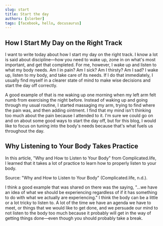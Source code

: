 ```yaml
---
slug: start
title: Start the day
authors: [slorber]
tags: [facebook, hello, docusaurus]
---
```


## How I Start My Day on the Right Track

I want to write today about how I start my day on the right track. I know a lot is said about discipline—how you need to wake up, zone in on what's most important, and get that completed. For me, however, I wake up and listen to what my body needs. Am I in pain? Am I sick? Am I thirsty? Am I sad? I wake up, listen to my body, and take care of its needs. If I do that immediately, I usually find myself in a clearer state of mind to make wise decisions and start the day off correctly.

A good example of that is me waking up one morning when my left arm felt numb from exercising the night before. Instead of waking up and going through my usual routine, I started massaging my arm, trying to find where the pain was, and then adding ointment. I find that my mind isn't thinking too much about the pain because I attended to it. I'm sure we could go on and on about some good ways to start the day off, but for this blog, I would like to focus on tuning into the body's needs because that's what fuels us throughout the day.

## Why Listening to Your Body Takes Practice

In this article, "Why and How to Listen to Your Body" from Complicated.life, I learned that it takes a lot of practice to learn how to properly listen to your body.

Source: "Why and How to Listen to Your Body" (Complicated.life, n.d.).

I think a good example that was shared on there was the saying, "...we have an idea of what we should be experiencing regardless of if it has something to do with what we actually are experiencing." I think the body can be a little or a lot tricky to listen to. A lot of the time we have an agenda we have to meet, or things that we would like to get done, and we persuade our mind to not listen to the body too much because it probably will get in the way of getting things done—even though you should probably take a break.